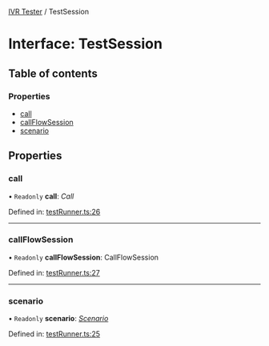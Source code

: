[IVR Tester](../README.md) / TestSession

# Interface: TestSession

## Table of contents

### Properties

- [call](testsession.md#call)
- [callFlowSession](testsession.md#callflowsession)
- [scenario](testsession.md#scenario)

## Properties

### call

• `Readonly` **call**: *Call*

Defined in: [testRunner.ts:26](https://github.com/SketchingDev/ivr-tester/blob/5f8f2c2/packages/ivr-tester/src/testRunner.ts#L26)

___

### callFlowSession

• `Readonly` **callFlowSession**: CallFlowSession

Defined in: [testRunner.ts:27](https://github.com/SketchingDev/ivr-tester/blob/5f8f2c2/packages/ivr-tester/src/testRunner.ts#L27)

___

### scenario

• `Readonly` **scenario**: [*Scenario*](scenario.md)

Defined in: [testRunner.ts:25](https://github.com/SketchingDev/ivr-tester/blob/5f8f2c2/packages/ivr-tester/src/testRunner.ts#L25)
